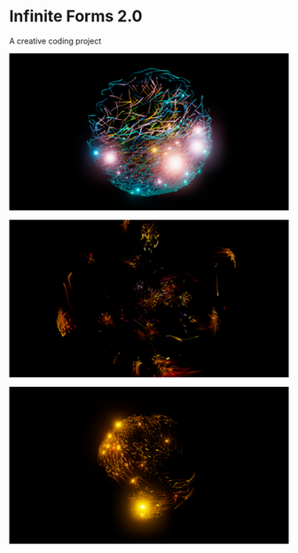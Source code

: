 # Infinite Forms 2.0

A creative coding project

![Sketch](images/1.png)

![Sketch](images/2.png)

![Sketch](images/3.png)
